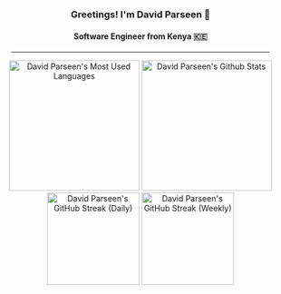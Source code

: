 <div align="center">

### Greetings! I'm David Parseen 🚀

#### Software Engineer from Kenya 🇰🇪

<hr width="90.5%"/>

<img height="230" src="https://github-readme-stats-1c31.vercel.app/api/top-langs/?username=parseen254&layout=compact&theme=dark&hide_border=true&hide=solidity,ruby,php,scss,vue,html,handlebars,rust&langs_count=10&size_weight=0.5&count_weight=0.5&card_width=430" alt="David Parseen's Most Used Languages" />
<img height="230" src="https://github-readme-stats-1c31.vercel.app/api/?username=parseen254&layout=compact&theme=dark&hide_border=true&hide=stars,contribs&show=reviews,prs_merged,prs_merged_percentage&show_icons=true&rank_icon=github&custom_title=David%20Parseen's%20Github%20Stats&card_width=300" alt="David Parseen's Github Stats" />

<img height="163" src="https://github-readme-streak-stats-nine-wine.vercel.app/?user=parseen254&theme=dark&hide_border=true&mode=daily&card_width=550" alt="David Parseen's GitHub Streak (Daily)" />
<img height="163" src="https://github-readme-streak-stats-nine-wine.vercel.app/?user=parseen254&theme=dark&hide_border=true&mode=weekly&card_width=550" alt="David Parseen's GitHub Streak (Weekly)" />



</div>
